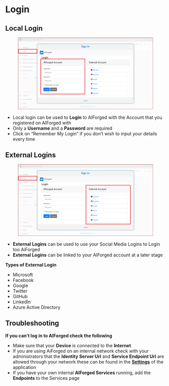# Login

## Local Login

<figure><img src=".gitbook/assets/image (11) (3).png" alt=""><figcaption></figcaption></figure>

* Local login can be used to **Login** to AIForged with the Account that you registered on AIForged with
* Only a **Username** and a **Password** are required
* Click on “Remember My Login” if you don’t wish to input your details every time

## External Logins

<figure><img src=".gitbook/assets/image (25).png" alt=""><figcaption></figcaption></figure>

* **External Logins** can be used to use your Social Media Logins to Login too AiForged
* **External Logins** can be linked to your AIForged account at a later stage

**Types of External Login**

* Microsoft
* Facebook
* Google
* Twitter
* GitHub
* LinkedIn
* Azure Active Directory

## Troubleshooting

**If you can’t log in to AIForged check the following**

* Make sure that your **Device** is connected to the **Internet**
* If you are using AiForged on an internal network check with your administrators that the **Identity Server Url** and **Service Endpoint Url** are allowed through your network these can be found in the [**Settings**](settings.md) of the application
* If you have your own internal **AIForged Services** running, add the **Endpoints** to the Services page
